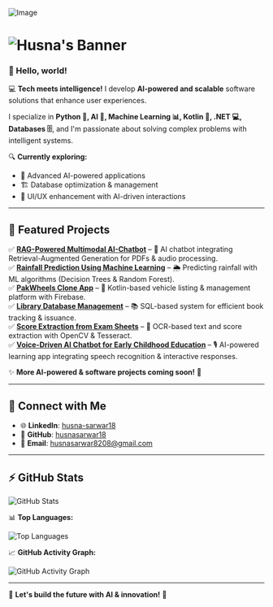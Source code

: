 ![Image](https://github.com/user-attachments/assets/6c7a04eb-4b92-4a74-9388-5a7f428722fa)

# ![Husna's Banner](https://readme-typing-svg.herokuapp.com?font=Fira+Code&size=40&duration=3000&pause=1000&color=FF69B4&background=000000&center=true&vCenter=true&width=1020&hieght=20&lines=HUSNA+SARWAR...;🚀+Artificial+Intelligence...;👩‍💻Software+Developer...;🐱‍💻+Building+Intelligent+Solutions...;🔥+Let's+Innovate+Together...)


### 👋 Hello, world!  

💻 **Tech meets intelligence!** I develop **AI-powered and scalable** software solutions that enhance user experiences.  

I specialize in **Python 🐍, AI 🤖, Machine Learning 📊, Kotlin 📱, .NET 💻, Databases 🗄️**, and I'm passionate about solving complex problems with intelligent systems.  

🔍 **Currently exploring:**  
- 🤖 Advanced AI-powered applications  
- 🏗️ Database optimization & management  
- 🎨 UI/UX enhancement with AI-driven interactions  

---

## 🚀 Featured Projects  
✅ **[RAG-Powered Multimodal AI-Chatbot](https://colab.research.google.com/drive/1Xjm_3zEBV7kjtcctJH8Xon51slMw-evU?usp=sharing)** – 🤖 AI chatbot integrating Retrieval-Augmented Generation for PDFs & audio processing.  
✅ **[Rainfall Prediction Using Machine Learning](https://colab.research.google.com/drive/1Xjm_3zEBV7kjtcctJH8Xon51slMw-evU?usp=sharing)** – 🌦️ Predicting rainfall with ML algorithms (Decision Trees & Random Forest).  
✅ **[PakWheels Clone App](https://github.com/husnasarwar18)** – 🚗 Kotlin-based vehicle listing & management platform with Firebase.  
✅ **[Library Database Management](https://github.com/husnasarwar18)** – 📚 SQL-based system for efficient book tracking & issuance.  
✅ **[Score Extraction from Exam Sheets](https://colab.research.google.com/drive/1Xjm_3zEBV7kjtcctJH8Xon51slMw-evU?usp=sharing)** – 📝 OCR-based text and score extraction with OpenCV & Tesseract.  
✅ **[Voice-Driven AI Chatbot for Early Childhood Education](https://github.com/husnasarwar18)** – 🎙️ AI-powered learning app integrating speech recognition & interactive responses.  

✨ **More AI-powered & software projects coming soon!** 🚀  

---

## 🔗 Connect with Me  
- 🌐 **LinkedIn**: [husna-sarwar18](https://www.linkedin.com/in/husna-sarwar18/)  
- 📂 **GitHub**: [husnasarwar18](https://github.com/husnasarwar18)  
- 📧 **Email**: husnasarwar8208@gmail.com  

---
## ⚡ GitHub Stats  

![GitHub Stats](https://github-readme-stats-sigma-five.vercel.app/api?username=husnasarwar18&show_icons=true&theme=blueberry&count_private=true&bg_color=000000&text_color=FF69B4&title_color=FF1493)  

📊 **Top Languages:**  

![Top Languages](https://github-readme-stats-sigma-five.vercel.app/api/top-langs/?username=husnasarwar18&layout=compact&theme=blueberry&bg_color=000000&text_color=FF69B4&title_color=FF1493)  

📈 **GitHub Activity Graph:**  

![GitHub Activity Graph](https://github-readme-activity-graph.vercel.app/graph?username=husnasarwar18&bg_color=000000&color=FF69B4&line=FF1493&point=FFFFFF&area=true&area_color=FF69B4)  

---
🚀 **Let's build the future with AI & innovation!** 💙  
